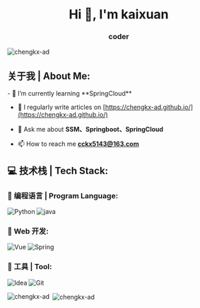 <!--
**chengkx-ad/chengkx-ad** is a ✨ _special_ ✨ repository because its `README.md` (this file) appears on your GitHub profile.

Here are some ideas to get you started:

- 🔭 I’m currently working on ...
- 🌱 I’m currently learning ...
- 👯 I’m looking to collaborate on ...
- 🤔 I’m looking for help with ...
- 💬 Ask me about ...
- 📫 How to reach me: ...
- 😄 Pronouns: ...
- ⚡ Fun fact: ...
-->
<h1 align="center">Hi 👋, I'm kaixuan</h1>
<h3 align="center">coder</h3>

<p align="left"> <img src="https://komarev.com/ghpvc/?username=chengkx-ad&label=Profile%20views&color=0e75b6&style=flat" alt="chengkx-ad" /> </p>
<h2 align="left">关于我 | About Me:</h2>
- 🌱 I’m currently learning **SpringCloud**

- 📝 I regularly write articles on [https://chengkx-ad.github.io/](https://chengkx-ad.github.io/)

- 💬 Ask me about **SSM、Springboot、SpringCloud**

- 📫 How to reach me **cckx5143@163.com**

<p align="left"></p>
<h2 align="left"> 💻 技术栈 | Tech Stack:</h2>
<h3 align="left"> 🎍 编程语言 | Program Language:</h3>

![Python](https://img.shields.io/badge/Python-3776AB?style=for-the-badge&logo=python&logoColor=white)
![java](https://img.shields.io/badge/Java-FF0000?style=for-the-badge&logo=java&logoColor=white)

<h3 align="left"> 🎨 Web 开发:</h3>

![Vue](https://img.shields.io/badge/Vue-9932CD?style=for-the-badge&logo=Vue&logoColor=white)
![Spring](https://img.shields.io/badge/Spring-C0D9D9?style=for-the-badge&logo=Spring&logoColor=white)


<h3 align="left"> 🍡 工具 | Tool:</h3>

![Idea](https://img.shields.io/badge/Idea-C0D9D9?style=for-the-badge&logo=Spring&logoColor=white)
![Git](https://img.shields.io/badge/Git-F05032?style=for-the-badge&logo=git&logoColor=white)


<p><img align="left" src="https://github-readme-stats.vercel.app/api/top-langs?username=chengkx-ad&show_icons=true&locale=en&layout=compact" alt="chengkx-ad" /></p>

<p>&nbsp;<img align="center" src="https://github-readme-stats.vercel.app/api?username=chengkx-ad&show_icons=true&locale=en" alt="chengkx-ad" /></p>


